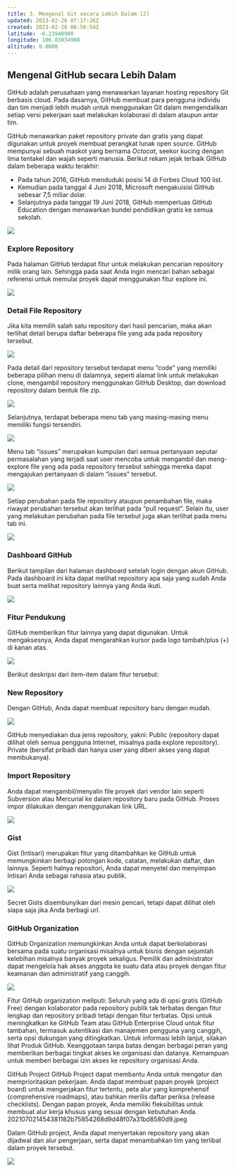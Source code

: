 ```yaml
---
title: 3. Mengenal Git secara Lebih Dalam [2]
updated: 2023-02-26 07:17:26Z
created: 2023-02-26 06:56:54Z
latitude: -6.23948900
longitude: 106.83034900
altitude: 0.0000
---
```


## Mengenal GitHub secara Lebih Dalam

GitHub adalah perusahaan yang menawarkan layanan hosting repository Git berbasis cloud. Pada dasarnya, GitHub membuat para pengguna individu dan tim menjadi lebih mudah untuk menggunakan Git dalam mengendalikan setiap versi pekerjaan saat melakukan kolaborasi di dalam ataupun antar tim. 

GitHub menawarkan paket repository private dan gratis yang dapat digunakan untuk proyek membuat perangkat lunak open source. GitHub mempunyai sebuah maskot yang bernama *Octocat*, seekor kucing dengan lima tentakel dan wajah seperti manusia. Berikut rekam jejak terbaik GitHub dalam beberapa waktu terakhir:

 * Pada tahun 2016, GitHub menduduki posisi 14 di Forbes Cloud 100 list. 
* Kemudian pada tanggal 4 Juni 2018, Microsoft mengakuisisi GitHub sebesar 7,5 miliar dolar. 
* Selanjutnya pada tanggal 19 Juni 2018, GitHub memperluas GitHub Education dengan menawarkan bundel pendidikan gratis ke semua sekolah.

<img src="/home/anggads_01/Public/bahasa pemrograman/dicoding_resources/20210702145438485d10164f7c5af6449515764ad21c14.jpeg">

### Explore Repository

Pada halaman GitHub terdapat fitur untuk melakukan pencarian repository milik orang lain. Sehingga  pada saat Anda ingin mencari bahan sebagai referensi untuk memulai proyek dapat menggunakan fitur explore ini.

<img src="/home/anggads_01/Public/bahasa pemrograman/dicoding_resources/202107021454383e9b2cff9f9321f4956c2388ff4ae534.jpeg">

### Detail File Repository

Jika kita memilih salah satu repository dari hasil pencarian, maka akan terlihat detail berupa daftar beberapa file yang ada pada repository tersebut. 

<img src="/home/anggads_01/Public/bahasa pemrograman/dicoding_resources/20210702145438ad4de3d867a3f3d8b87c4d7ccff406f3.jpeg">

Pada detail dari repository tersebut terdapat menu “code” yang memiliki beberapa pilihan menu di dalamnya, seperti alamat link untuk melakukan clone, mengambil repository menggunakan GitHub Desktop, dan download repository dalam bentuk file zip.

<img src="/home/anggads_01/Public/bahasa pemrograman/dicoding_resources/20210702145433d43c1b98ded8bb713d252e655568935d.jpeg">

Selanjutnya, terdapat beberapa menu tab yang masing-masing menu memiliki fungsi tersendiri.

<img src="/home/anggads_01/Public/bahasa pemrograman/dicoding_resources/202107021454346d107916f5bdc5f32402fa1ff8e7a119.jpeg">

Menu tab “issues” merupakan kumpulan dari semua pertanyaan seputar permasalahan yang terjadi saat user mencoba untuk mengambil dan meng-explore file yang ada pada repository tersebut sehingga mereka dapat mengajukan pertanyaan di dalam “issues” tersebut.

<img src="/home/anggads_01/Public/bahasa pemrograman/dicoding_resources/2021070214543837c872ef422c93e868198a4076f82f60.jpeg">

Setiap perubahan pada file repository ataupun penambahan file, maka riwayat perubahan tersebut akan terlihat pada “pull request”. Selain itu, user yang melakukan perubahan pada file tersebut juga akan terlihat pada menu tab ini.

<img src="/home/anggads_01/Public/bahasa pemrograman/dicoding_resources/202107021454386b9eecece91d4c8249b05ccfb3fa73ed.jpeg">

### Dashboard GitHub

Berikut tampilan dari halaman dashboard setelah login dengan akun GitHub. Pada dashboard ini kita dapat melihat repository apa saja yang sudah Anda buat serta melihat repository lainnya yang Anda ikuti. 

<img src="/home/anggads_01/Public/bahasa pemrograman/dicoding_resources/202107021454382dde1e683372e8f2029fa1b01709bb03.jpeg">

### Fitur Pendukung

GitHub memberikan fitur lainnya yang dapat digunakan. Untuk mengaksesnya, Anda dapat mengarahkan kursor pada logo tambah/plus (+) di kanan atas.

<img src="/home/anggads_01/Public/bahasa pemrograman/dicoding_resources/20210702145434499194b7b3143adc61a85b1f1d80c1fa.jpeg">

Berikut deskripsi dari item-item dalam fitur tersebut:

### New Repository
Dengan GitHub, Anda dapat membuat repository baru dengan mudah.

<img src="/home/anggads_01/Public/bahasa pemrograman/dicoding_resources/20210706101326708e2aa1bcf4b27a000a72b5192179e4.jpeg">

GitHub menyediakan dua jenis repository, yakni:
        Public (repository dapat dilihat oleh semua pengguna Internet, misalnya pada explore repository).
        Private (bersifat pribadi dan hanya user yang diberi akses yang dapat membukanya).

### Import Repository
Anda dapat mengambil/menyalin file proyek dari vendor lain seperti Subversion atau Mercurial ke dalam repository baru pada GitHub. Proses impor dilakukan dengan menggunakan link URL.

<img src="/home/anggads_01/Public/bahasa pemrograman/dicoding_resources/20210702145437f10b4b2a5bd7cb11325f26ea368311fc.jpeg">

### Gist
Gist (Intisari) merupakan fitur yang ditambahkan ke GitHub untuk memungkinkan berbagi potongan kode, catatan, melakukan daftar, dan lainnya. Seperti halnya repositori, Anda dapat menyetel dan menyimpan Intisari Anda sebagai rahasia atau publik.
   
<img src="/home/anggads_01/Public/bahasa pemrograman/dicoding_resources/20210702145435f871262ac62ac7ba379996af0c01a2c7.jpeg">

Secret Gists disembunyikan dari mesin pencari, tetapi dapat dilihat oleh siapa saja jika Anda berbagi url.

### GitHub Organization
GitHub Organization memungkinkan Anda untuk dapat berkolaborasi bersama pada suatu organisasi misalnya untuk bisnis dengan sejumlah kelebihan misalnya banyak proyek sekaligus. Pemilik dan administrator dapat mengelola hak akses anggota ke suatu data atau proyek dengan fitur keamanan dan administratif yang canggih.

<img src="/home/anggads_01/Public/bahasa pemrograman/dicoding_resources/20210702145434c3dc6fd14f7e8cd439120527b3b9ab63.jpeg">

Fitur GitHub organization meliputi:
        Seluruh yang ada di opsi gratis (GitHub Free) dengan kolaborator pada repository publik tak terbatas dengan fitur lengkap dan repository pribadi tetapi dengan fitur terbatas. 
        Opsi untuk meningkatkan ke GitHub Team atau GitHub Enterprise Cloud untuk fitur tambahan, termasuk autentikasi dan manajemen pengguna yang canggih, serta opsi dukungan yang ditingkatkan. Untuk informasi lebih lanjut, silakan lihat Produk GitHub.
        Keanggotaan tanpa batas dengan berbagai peran yang memberikan berbagai tingkat akses ke organisasi dan datanya.
        Kemampuan untuk memberi berbagai izin akses ke repository organisasi Anda.

GitHub Project
    GitHub Project dapat membantu Anda untuk mengatur dan memprioritaskan pekerjaan. Anda dapat membuat papan proyek (project board) untuk mengerjakan fitur tertentu, peta alur yang komprehensif (comprehensive roadmaps), atau bahkan merilis daftar periksa (release checklists). Dengan papan proyek, Anda memiliki fleksibilitas untuk membuat alur kerja khusus yang sesuai dengan kebutuhan Anda.
    202107021454381182b75854268d9d48f07a31bd8580d9.jpeg

Dalam GitHub project, Anda dapat menyertakan repository yang akan dijadwal dan alur pengerjaan, serta dapat menambahkan tim yang terlibat dalam proyek tersebut.

<img src="/home/anggads_01/Public/bahasa pemrograman/dicoding_resources/20210702145438979118427f659457e314758d5cea7aa3.jpeg">
